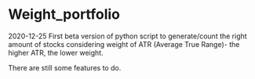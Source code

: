 # Weight_portfolio

2020-12-25
First beta version of python script to generate/count the right amount of stocks considering weight of ATR (Average True Range)- the higher ATR, the lower weight.

There are still some features to do.
